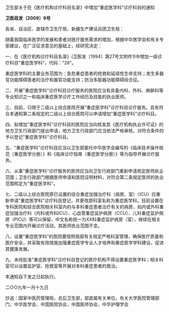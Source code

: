 卫生部关于在《医疗机构诊疗科目名录》中增加"重症医学科"诊疗科目的通知

**卫医政发〔2009〕9号**

各省、自治区、直辖市卫生厅局，新疆生产建设兵团卫生局：

随着我国临床医学的发展和患者对医疗服务需求的增加，根据中华医学会和有关专家建议，在广泛征求意见的基础上，经研究决定：

一、在《医疗机构诊疗科目名录》(卫医发〔1994〕第27号文附件1)中增加一级诊疗科目"重症医学科"，代码："28"。

重症医学科的主要业务范围为：急危重症患者的抢救和延续性生命支持；发生多器官功能障碍患者的治疗和器官功能支持；防治多脏器功能障碍综合征。

二、开展"重症医学科"诊疗科目诊疗服务的医院应当有具备内科、外科、麻醉科等专业知识之一和临床重症医学诊疗工作经历及技能的执业医师。

三、目前，只限于二级以上综合医院开展"重症医学科"诊疗科目诊疗服务。具有符合本通知第二条规定的二级以上综合医院可以申请增加"重症医学科"诊疗科目。

四、拟增加"重症医学科"诊疗科目的医院应当向核发其《医疗机构执业许可证》的地方卫生行政部门提出申请，地方卫生行政部门应当依法严格审核，对符合条件的予以登记"重症医学科"诊疗科目。

五、"重症医学科"诊疗科目应当以卫生部委托中华医学会编写的《临床技术操作规范（重症医学分册）》和《临床诊疗指南（重症医学分册）》等为指导开展诊疗服务。

六、从事"重症医学科"诊疗服务的医师应当向卫生行政部门重新申请核定医师执业范围；卫生行政部门根据医师申请和医院证明材料，对符合第二条规定医师的执业范围核定为"重症医学科"。

七、二级以上综合医院原已设置的综合重症加强治疗科（病房、室）（ICU）应重新申请"重症医学科"诊疗科目登记，并更改原科室名称为重症医学科。目前设置在专科医院和综合医院相关科室内的与本科重症患者治疗有关的病房，如内或外科重症加强治疗科（内科或外科ICU）、心血管重症监护病房（CCU）、儿科重症监护病房（PICU）等可以保留，中文名称统一为XX科重症监护病房（室），继续在相关专业范围内开展诊疗活动，其医师执业范围不变。

八、设置"重症医学科"的医院要按照我部有关规定严格科室管理，确保医疗质量和医疗安全，并采取有效措施加强重症医学专业人才培养和重症医学学科建设，促进其健康发展。

九、未经批准"重症医学科"诊疗科目登记的医疗机构不得设置重症医学科；相关科室可以设置监护室、抢救室等开展对本科重症患者的救治。

本通知自下发之日起执行。

二○○九年一月十九日

抄送：国家中医药管理局，总后卫生部，部直属有关单位，有关大学医院管理部门，中华医学会，中国医院协会，中国医师协会，中华护理学会
